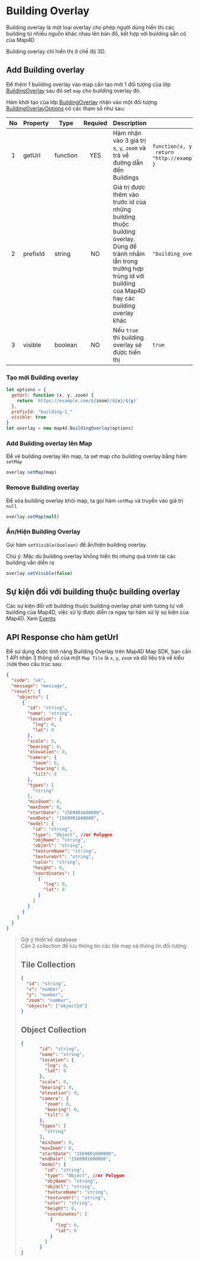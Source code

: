 # Building Overlay

Building overlay là một loại overlay cho phép người dùng hiển thị các building từ nhiều nguồn khác nhau lên bản đồ, kết hợp với building sẵn có của Map4D

Building overlay chỉ hiển thị ở chế độ 3D.

## Add Building overlay

Để thêm 1 building overlay vào map cần tạo mới 1 đối tượng của lớp [BuildingOverlay](reference/building-overlay?id=buildingverlay-class) sau đó set `map` cho building overlay đó.

Hàm khởi tạo của lớp [BuildingOverlay](reference/building-overlay?id=buildingoverlay-class) nhận vào một đối tượng [BuildingOverlayOptions](reference/building-overlay?id=buildingoverlayoptions-interface) có các tham số như sau:

| No | Property | Type | Requied | Description | Example |
|:--:|----------|------|:-------:|-------------|---------|
| 1 | getUrl | function | YES | Hàm nhận vào 3 giá trị `x`, `y`, `zoom` và trả về đường dẫn đến Buildings | `function(x, y, zoom) {`<br>` return "http://example.com/zoom/x/y/buildings"`<br>`}` |
| 2 | prefixId | string | NO | Giá trị được thêm vào trước id của những building thuộc building overlay.<br>Dùng để tránh nhầm lẫn trong trường hợp trùng id với building của Map4D hay các building overlay khác | `"building_overlay_"` |
| 3 | visible | boolean | NO | Nếu `true` thì building overlay sẽ được hiển thị | `true` |

### Tạo mới Building overlay

```js
let options = {
  getUrl: function (x, y, zoom) {
    return `https://example.com/${zoom}/${x}/${y}`
  },
  prefixId: "building-1_"
  visible: true
}
let overlay = new map4d.BuildingOverlay(options)
```

### Add Building overlay lên Map

Để vẽ building overlay lên map, ta set map cho building overlay bằng hàm `setMap`

```js
overlay.setMap(map)
```

### Remove Building overlay

Để xóa building overlay khỏi map, ta gọi hàm `setMap` và truyền vào giá trị `null`

```js
overlay.setMap(null)
```

### Ẩn/Hiện Building Overlay

Gọi hàm `setVisible(boolean)` để ẩn/hiện building overlay.

Chú ý: Mặc dù building overlay không hiển thị nhưng quá trình tải các building vẫn diễn ra

```js
overlay.setVisible(false)
```

## Sự kiện đối với building thuộc building overlay

Các sự kiện đối với building thuộc building overlay phát sinh tương tự với building của Map4D, việc xử lý được diễn ra ngay tại hàm xử lý sự kiện của Map4D. Xem [Events](/guides/map-events)

## API Response cho hàm getUrl
Để sử dụng được tính năng Building Overlay trên Map4D Map SDK, bạn cần 1 API nhận 3 thông số của một `Map Tile` là `x`, `y`, `zoom` và dữ liệu trả về kiểu `JSON` theo cấu trúc sau:

```json
{
  "code": "ok",
  "message": "message",
  "result": {
    "objects": [
      {
        "id": "string",
        "name": "string",        
        "location": {
          "lng": 0,
          "lat": 0
        },
        "scale": 0,
        "bearing": 0,
        "elevation": 0,
        "camera": {
          "zoom": 0,
          "bearing": 0,
          "tilt": 0
        },
        "types": [
          "string"
        ],
        "minZoom": 0,
        "maxZoom": 0,
        "startDate": "1569801600000",
        "endDate": "1569901600000",
        "model": {
          "id": "string",
          "type": "Object", //or Polygon
          "objName": "string",
          "objUrl": "string",
          "textureName": "string",
          "textureUrl": "string",
          "color": "string",
          "height": 0,
          "coordinates": [
            {
              "lng": 0,
              "lat": 0
            }
          ]
        }
      }
    ]
  }
}
```

> Gợi ý thiết kế database  
> Cần 2 collection để lưu thông tin các tile map và thông tin đối tượng:  
> ## Tile Collection
> ```json
> {
>   "id": "string",
>   "x": "number",
>   "y": "number",
>   "zoom": "number",
>   "objects": ["objectId"]
> }
> ```  
> ## Object Collection  
> ```json
>{
>        "id": "string",
>        "name": "string",        
>        "location": {
>          "lng": 0,
>          "lat": 0
>        },
>        "scale": 0,
>        "bearing": 0,
>        "elevation": 0,
>        "camera": {
>          "zoom": 0,
>          "bearing": 0,
>          "tilt": 0
>        },
>        "types": [
>          "string"
>        ],
>        "minZoom": 0,
>        "maxZoom": 0,
>        "startDate": "1569801600000",
>        "endDate": "1569901600000",
>        "model": {
>          "id": "string",
>          "type": "Object", //or Polygon
>          "objName": "string",
>          "objUrl": "string",
>          "textureName": "string",
>          "textureUrl": "string",
>          "color": "string",
>          "height": 0,
>          "coordinates": [
>            {
>              "lng": 0,
>              "lat": 0
>            }
>          ]
>        }
>}
> ```  